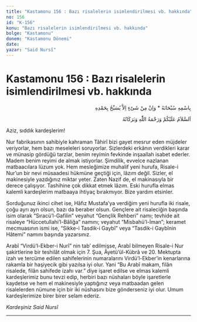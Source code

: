 ```yaml
---
title: "Kastamonu 156 : Bazı risalelerin isimlendirilmesi vb. hakkında"
no: 156
id: "K-156"
konu: "Bazı risalelerin isimlendirilmesi vb. hakkında"
bolge: "Kastamonu"
donem: "Kastamonu Dönemi"
date: 
yazar: "Said Nursî"
---
```


# Kastamonu 156 : Bazı risalelerin isimlendirilmesi vb. hakkında

<p class="arabic" dir="rtl" title="Meal: “Subhân Allah’ın adıyla” * “Hiçbir şey yoktur ki O'nu hamd ile tesbih etmesin” [İsrâ 17:44]">بِاسْمِهِ سُبْحَانَهُ * وَاِنْ مِنْ شَىْءٍ اِلاَّ يُسَبِّحُ بِحَمْدِهِ</p>

<p class="arabic" dir="rtl" title="Meal: “Allah’ın selâmı, rahmeti ve bereketleri, üzerinize olsun.”">اَلسَّلاَمُ عَلَيْكُمْ وَرَحْمَةُ اللّٰهِ وَبَرَكَاتُهُ</p>

Aziz, sıddık kardeşlerim!

Nur fabrikasının sahibiyle kahraman Tâhirî bizi gayet mesrur eden müjdeler veriyorlar, hem bazı meseleleri soruyorlar. Sizlerdeki erkânın verdikleri karar ve münasip gördüğü tarzlar, benim reyimin fevkinde inşaallah isabet ederler. Madem benim reyimi de almak istiyorlar. Şimdilik, evvelce nazlanan matbaacılara lüzum yok. Hem mesleğimize muhalif yeni hurufa, Risale-i Nur’un bir nevi müsaadesi hükmüne geçtiği için, lâzım değil. Sizler, el makinesiyle yazdığınız miktar yeter. Zaten Nazif de, el makinasıyla bir derece çalışıyor. Tashihine çok dikkat etmek lâzım. Eski hurufla elmas kalemli kardeşlerim matbaaya ihtiyaç bırakmıyor. Bize yardım etsinler.

Sorduğunuz ikinci cihet ise, Hâfız Mustafa’ya verdiğim yeni hurufla iki risale, çoğu ayrı ayrı olsun, bazı da beraber olsun. Gençlere ait risaleciğin başında isim olarak “Sıracü’l-Gafilin” veyahut “Gençlik Rehberi” namı; tevhide ait risaleye “Hüccetullahi’l-Bâliğa” namını; veyahut “Misbahü’l-İman”; keramet mecmuasının ismi ise, “Sikke-i Tasdik-i Gaybî” veya “Tasdik-i Gaybînin Hâtemi” namını başında yazarsınız.

Arabî “Virdü’l-Ekber-i Nurî” nin tab’ edilmişse, Arabî bilmeyen Risale-i Nur şakirtlerine bir teshilât olmak için 7. Şua, Âyetü’ül-Kübrâ ve 20. Mektupta izah ve tercüme edilen sahifelerinin numaralarını Virdü’l-Ekber’in kenarlarına rakamla bir haşiyecik gibi yazılsa iyi olur. Yani “Bu Arabî makam, filân risalede, filân sahifede izahı var.” diye işaret edilse ve elmas kalemli kardeşlerimiz bunu tevzi edip, herbiri bazı nüshaları böyle işaretlerle kaydetse ve hem el makinesiyle yaptığınız veya matbaadan gelen risalelerden nümune için bir iki nüshasını bize gönderseniz iyi olur. Umum kardeşlerimize birer birer selam ederiz.

*Kardeşiniz*
*Said Nursî*

***
